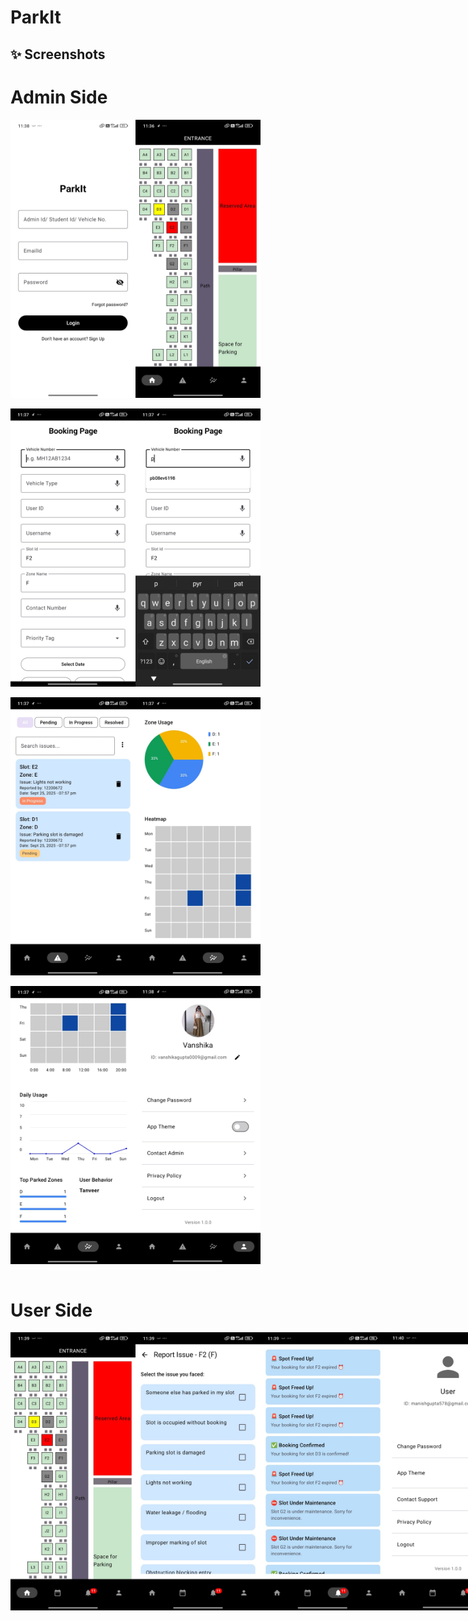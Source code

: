 # ParkIt
## ✨ Screenshots
# Admin Side
<div style="display:flex;">
<img src="Screenshot/IMG-20251005-WA0001.jpg" width="200">
<img src="Screenshot/IMG-20251005-WA0002.jpg" width="200">
</div>
<br>
<div style="display:flex;">
<img src="Screenshot/IMG-20251005-WA0013.jpg" width="200">
<img src="Screenshot/IMG-20251005-WA0012.jpg" width="200">
</div>
<br>
<div style="display:flex;">
<img src="Screenshot/IMG-20251005-WA0006.jpg" width="200">
<img src="Screenshot/IMG-20251005-WA0005.jpg" width="200">
</div>
<br>
<div style="display:flex;">
<img src="Screenshot/IMG-20251005-WA0004.jpg" width="200">
<img src="Screenshot/IMG-20251005-WA0003.jpg" width="200">
</div>
<br>

# User Side
<div style="display:flex;">
<img src="Screenshot/IMG-20251005-WA0007.jpg" width="200">
<img src="Screenshot/IMG-20251005-WA0008.jpg" width="200">
<img src="Screenshot/IMG-20251005-WA0010.jpg" width="200">
<img src="Screenshot/IMG-20251005-WA0011.jpg" width="200">
</div>
<br>